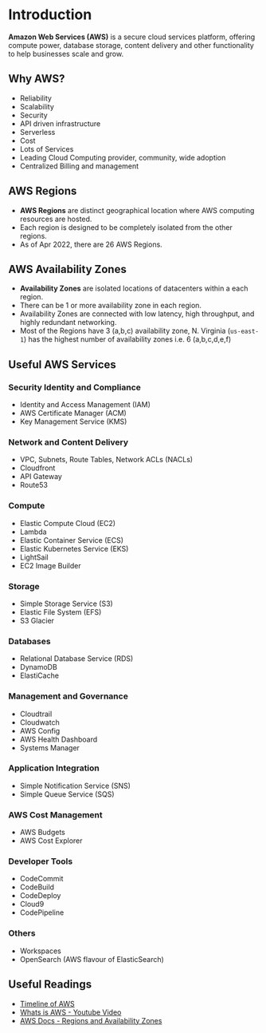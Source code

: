 # Introduction

**Amazon Web Services (AWS)** is a secure cloud services platform, offering compute power, database storage, content delivery and other functionality to help businesses scale and grow.

## Why AWS?
- Reliability
- Scalability
- Security
- API driven infrastructure
- Serverless
- Cost
- Lots of Services
- Leading Cloud Computing provider, community, wide adoption
- Centralized Billing and management

## AWS Regions
- **AWS Regions** are distinct geographical location where AWS computing resources are hosted.
- Each region is designed to be completely isolated from the other regions.
- As of Apr 2022, there are 26 AWS Regions.

## AWS Availability Zones
- **Availability Zones** are isolated locations of datacenters within a each region. 
- There can be 1 or more availability zone in each region. 
- Availability Zones are connected with low latency, high throughput, and highly redundant networking.
- Most of the Regions have 3 (a,b,c) availability zone, N. Virginia (`us-east-1`) has the highest number of availability zones i.e. 6 (a,b,c,d,e,f)

## Useful AWS Services

### Security Identity and Compliance
- Identity and Access Management (IAM)
- AWS Certificate Manager (ACM)
- Key Management Service (KMS)

### Network and Content Delivery
- VPC, Subnets, Route Tables, Network ACLs (NACLs)
- Cloudfront
- API Gateway
- Route53

### Compute
- Elastic Compute Cloud (EC2)
- Lambda
- Elastic Container Service (ECS)
- Elastic Kubernetes Service (EKS)
- LightSail
- EC2 Image Builder

### Storage
- Simple Storage Service (S3)
- Elastic File System (EFS)
- S3 Glacier

### Databases
- Relational Database Service (RDS)
- DynamoDB
- ElastiCache

### Management and Governance
- Cloudtrail
- Cloudwatch
- AWS Config
- AWS Health Dashboard
- Systems Manager

### Application Integration
- Simple Notification Service (SNS)
- Simple Queue Service (SQS)

### AWS Cost Management
- AWS Budgets
- AWS Cost Explorer

### Developer Tools
- CodeCommit
- CodeBuild
- CodeDeploy
- Cloud9
- CodePipeline

### Others
- Workspaces
- OpenSearch (AWS flavour of ElasticSearch)

## Useful Readings
- [Timeline of AWS](https://en.wikipedia.org/wiki/Timeline_of_Amazon_Web_Services)
- [Whats is AWS - Youtube Video](https://www.youtube.com/watch?v=-xanQ3aUWms)
- [AWS Docs - Regions and Availability Zones](https://docs.aws.amazon.com/AWSEC2/latest/UserGuide/using-regions-availability-zones.html)
